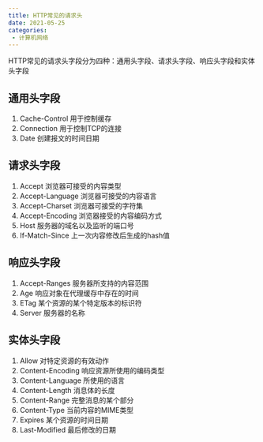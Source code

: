 ```yaml
---
title: HTTP常见的请求头
date: 2021-05-25
categories: 
 - 计算机网络
---
```

HTTP常见的请求头字段分为四种：通用头字段、请求头字段、响应头字段和实体头字段
<!-- more -->

## 通用头字段
1. Cache-Control 用于控制缓存
2. Connection 用于控制TCP的连接
3. Date 创建报文的时间日期


## 请求头字段
1. Accept 浏览器可接受的内容类型
2. Accept-Language 浏览器可接受的内容语言
3. Accept-Charset 浏览器可接受的字符集
4. Accept-Encoding  浏览器接受的内容编码方式
5. Host   服务器的域名以及监听的端口号
6. If-Match-Since 上一次内容修改后生成的hash值


## 响应头字段
1. Accept-Ranges 服务器所支持的内容范围
2. Age      响应对象在代理缓存中存在的时间
3. ETag     某个资源的某个特定版本的标识符
4. Server   服务器的名称

## 实体头字段
1. Allow        对特定资源的有效动作
2. Content-Encoding 响应资源所使用的编码类型
3. Content-Language 所使用的语言
4. Content-Length 消息体的长度
5. Content-Range  完整消息的某个部分
6. Content-Type 当前内容的MIME类型
7. Expires      某个资源的时间日期
8.  Last-Modified 最后修改的日期